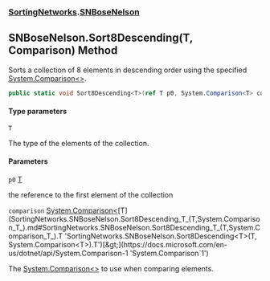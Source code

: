 ### [SortingNetworks](SortingNetworks.md 'SortingNetworks').[SNBoseNelson](SortingNetworks.SNBoseNelson.md 'SortingNetworks.SNBoseNelson')

## SNBoseNelson.Sort8Descending<T>(T, Comparison<T>) Method

Sorts a collection of 8 elements in descending order using the specified [System.Comparison&lt;&gt;](https://docs.microsoft.com/en-us/dotnet/api/System.Comparison-1 'System.Comparison`1').

```csharp
public static void Sort8Descending<T>(ref T p0, System.Comparison<T> comparison);
```
#### Type parameters

<a name='SortingNetworks.SNBoseNelson.Sort8Descending_T_(T,System.Comparison_T_).T'></a>

`T`

The type of the elements of the collection.
#### Parameters

<a name='SortingNetworks.SNBoseNelson.Sort8Descending_T_(T,System.Comparison_T_).p0'></a>

`p0` [T](SortingNetworks.SNBoseNelson.Sort8Descending_T_(T,System.Comparison_T_).md#SortingNetworks.SNBoseNelson.Sort8Descending_T_(T,System.Comparison_T_).T 'SortingNetworks.SNBoseNelson.Sort8Descending<T>(T, System.Comparison<T>).T')

the reference to the first element of the collection

<a name='SortingNetworks.SNBoseNelson.Sort8Descending_T_(T,System.Comparison_T_).comparison'></a>

`comparison` [System.Comparison&lt;](https://docs.microsoft.com/en-us/dotnet/api/System.Comparison-1 'System.Comparison`1')[T](SortingNetworks.SNBoseNelson.Sort8Descending_T_(T,System.Comparison_T_).md#SortingNetworks.SNBoseNelson.Sort8Descending_T_(T,System.Comparison_T_).T 'SortingNetworks.SNBoseNelson.Sort8Descending<T>(T, System.Comparison<T>).T')[&gt;](https://docs.microsoft.com/en-us/dotnet/api/System.Comparison-1 'System.Comparison`1')

The [System.Comparison&lt;&gt;](https://docs.microsoft.com/en-us/dotnet/api/System.Comparison-1 'System.Comparison`1') to use when comparing elements.